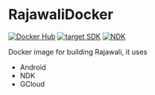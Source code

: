 # RajawaliDocker 

[![Docker Hub](https://images.microbadger.com/badges/version/rajawali/rajawali.svg)](https://hub.docker.com/r/rajawali/rajawali)
[![target SDK](https://img.shields.io/badge/supportLib-28-green.svg)](https://developer.android.com/about/versions/10/features)
[![NDK](https://img.shields.io/badge/NDK-18b3-yellow.svg)](https://developer.android.com/ndk/downloads)

Docker image for building Rajawali, it uses

* Android
* NDK
* GCloud
